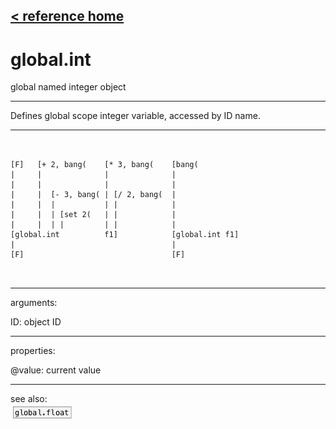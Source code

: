 [< reference home](index.html)
---

# global.int


global named integer object

---

Defines global scope integer variable, accessed by ID name.
<br>


---


```


[F]   [+ 2, bang(    [* 3, bang(    [bang(
|     |              |              |
|     |              |              |
|     |  [- 3, bang( | [/ 2, bang(  |
|     |  |           | |            |
|     |  | [set 2(   | |            |
|     |  | |         | |            |
[global.int          f1]            [global.int f1]
|                                   |
[F]                                 [F]

            
```

---
arguments:

ID: object ID<br>

---
properties:

@value: current value<br>

---
see also:<br>
[![global.float](img/object_global.float.png)](global.float.html)
